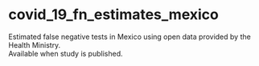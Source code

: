 # covid_19_fn_estimates_mexico
Estimated false negative tests in Mexico using open data provided by the Health Ministry. </br>
Available when study is published. 
